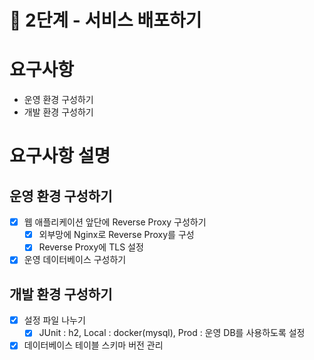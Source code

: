 # 🚀 2단계 - 서비스 배포하기

# 요구사항

- 운영 환경 구성하기
- 개발 환경 구성하기

# 요구사항 설명

## 운영 환경 구성하기

- [X] 웹 애플리케이션 앞단에 Reverse Proxy 구성하기
    - [X] 외부망에 Nginx로 Reverse Proxy를 구성
    - [X] Reverse Proxy에 TLS 설정
- [X] 운영 데이터베이스 구성하기

## 개발 환경 구성하기

- [X] 설정 파일 나누기
    - [X] JUnit : h2, Local : docker(mysql), Prod : 운영 DB를 사용하도록 설정
- [X] 데이터베이스 테이블 스키마 버전 관리